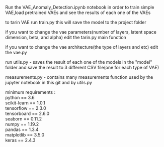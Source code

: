 Run the VAE_Anomaly_Detection.ipynb notebook in order to train simple VAE,load pretrained VAEs and see the results of each one of the VAEs

to tarin VAE run train.py this will save the model to the project folder

if you want to change the vae parameters(number of layers, latent space dimension, beta, and alpha) edit the tarin.py main function 

if you want to change the vae architecture(the type of layers and etc) edit the vae.py

run utils.py - saves the result of each one of the models in the "model" folder and save the result to 3 different CSV file(one for each type of VAE)

measurements.py - contains many measurements function used by the jupyter notebook in this git and by utils.py


minimum requirements :  
python == 3.6  
scikit-learn ==  1.0.1  
tensorflow == 2.3.0  
tensorboard == 2.6.0  
seaborn ==  0.11.2  
numpy ==  1.19.2  
pandas ==  1.3.4  
matplotlib ==  3.5.0  
keras ==  2.4.3
